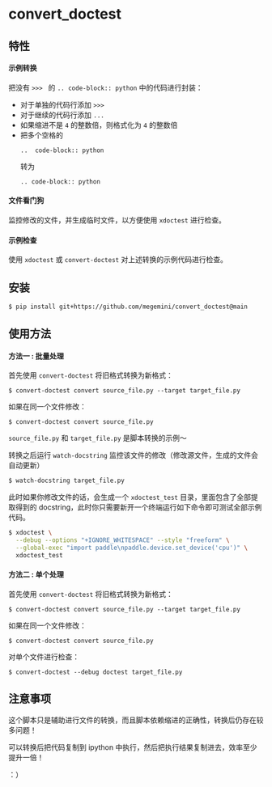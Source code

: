 # convert_doctest

## 特性
#### 示例转换
把没有 `>>> ` 的 `.. code-block:: python` 中的代码进行封装：

- 对于单独的代码行添加 `>>> `
- 对于继续的代码行添加 `... `
- 如果缩进不是 `4` 的整数倍，则格式化为 `4` 的整数倍
- 把多个空格的
  ```
  ..  code-block:: python
  ```
  转为
  ```
  .. code-block:: python
  ```

#### 文件看门狗
监控修改的文件，并生成临时文件，以方便使用 `xdoctest` 进行检查。

#### 示例检查
使用 `xdoctest` 或 `convert-doctest` 对上述转换的示例代码进行检查。

## 安装

```bash
$ pip install git+https://github.com/megemini/convert_doctest@main
```

## 使用方法

#### 方法一 : 批量处理

首先使用 `convert-doctest` 将旧格式转换为新格式：

```shell
$ convert-doctest convert source_file.py --target target_file.py
```

如果在同一个文件修改：

```shell
$ convert-doctest convert source_file.py
```

`source_file.py` 和 `target_file.py` 是脚本转换的示例～

转换之后运行 `watch-docstring` 监控该文件的修改（修改源文件，生成的文件会自动更新）

```bash
$ watch-docstring target_file.py
```

此时如果你修改文件的话，会生成一个 `xdoctest_test` 目录，里面包含了全部提取得到的 docstring，此时你只需要新开一个终端运行如下命令即可测试全部示例代码。

```bash
$ xdoctest \
  --debug --options "+IGNORE_WHITESPACE" --style "freeform" \
  --global-exec "import paddle\npaddle.device.set_device('cpu')" \
  xdoctest_test
```

#### 方法二 : 单个处理

首先使用 `convert-doctest` 将旧格式转换为新格式：

```shell
$ convert-doctest convert source_file.py --target target_file.py
```

如果在同一个文件修改：

```shell
$ convert-doctest convert source_file.py
```

对单个文件进行检查：

```shell
$ convert-doctest --debug doctest target_file.py
```

## 注意事项

这个脚本只是辅助进行文件的转换，而且脚本依赖缩进的正确性，转换后仍存在较多问题！

可以转换后把代码复制到 ipython 中执行，然后把执行结果复制进去，效率至少提升一倍！

：）
